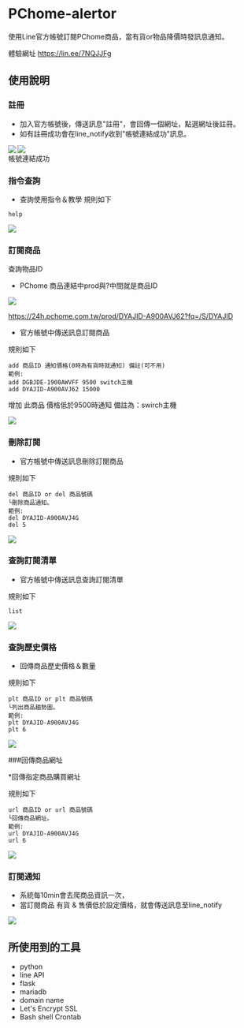 # PChome-alertor

使用Line官方帳號訂閱PChome商品，當有貨or物品降價時發訊息通知。

體驗網址
https://lin.ee/7NQJJFg

## 使用說明

### 註冊
* 加入官方帳號後，傳送訊息"註冊"，會回傳一個網址，點選網址後註冊。
* 如有註冊成功會在line_notify收到"帳號連結成功"訊息。

<img align="left" src="https://github.com/husan42/Line-BOT-Pchome/blob/main/register.PNG"><img  src="https://github.com/husan42/Line-BOT-Pchome/blob/main/register_done.PNG">  
帳號連結成功

### 指令查詢

* 查詢使用指令＆教學
規則如下
```
help
```
<img src="https://github.com/husan42/Line-BOT-Pchome/blob/main/help.png">

### 訂閱商品
查詢物品ID
* PChome 商品連結中prod與?中間就是商品ID
<img src="https://github.com/husan42/Line-BOT-Pchome/blob/main/detail.png">


https://24h.pchome.com.tw/prod/DYAJID-A900AVJ62?fq=/S/DYAJID

* 官方帳號中傳送訊息訂閱商品

規則如下
```
add 商品ID 通知價格(0時為有貨時就通知) 備註(可不用)
範例:
add DGBJDE-1900AWVFF 9500 switch主機 
add DYAJID-A900AVJ62 15000
```

增加 此商品 價格低於9500時通知 備註為：swirch主機

<img src="https://github.com/husan42/Line-BOT-Pchome/blob/main/add.png">

### 刪除訂閱

* 官方帳號中傳送訊息刪除訂閱商品

規則如下
```
del 商品ID or del 商品號碼
└刪除商品通知。
範例:
del DYAJID-A900AVJ4G
del 5
```

<img src="https://github.com/husan42/Line-BOT-Pchome/blob/main/del.png">

### 查詢訂閱清單

* 官方帳號中傳送訊息查詢訂閱清單

規則如下
```
list
```
<img src="https://github.com/husan42/Line-BOT-Pchome/blob/main/list.png">

### 查詢歷史價格

* 回傳商品歷史價格＆數量

規則如下
```
plt 商品ID or plt 商品號碼
└列出商品趨勢圖。
範例:
plt DYAJID-A900AVJ4G
plt 6
```
<img src="https://github.com/husan42/Line-BOT-Pchome/blob/main/plt.png">

###回傳商品網址

*回傳指定商品購買網址

規則如下
```
url 商品ID or url 商品號碼
└回傳商品網址。
範例:
url DYAJID-A900AVJ4G
url 6
```
<img src="https://github.com/husan42/Line-BOT-Pchome/blob/main/url.png">

### 訂閱通知

* 系統每10min會去爬商品資訊一次，
* 當訂閱商品 有貨 & 售價低於設定價格，就會傳送訊息至line_notify
<img src="https://github.com/husan42/Line-BOT-Pchome/blob/main/notify.PNG">

## 所使用到的工具

* python  
* line API
* flask
* mariadb
* domain name
* Let's Encrypt SSL
* Bash shell Crontab
